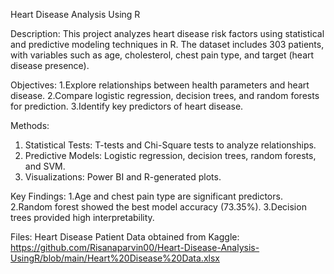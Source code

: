 Heart Disease Analysis Using R

Description:
This project analyzes heart disease risk factors using statistical and predictive modeling techniques in R. The dataset includes 303 patients, with variables such as age, cholesterol, chest pain type, and target (heart disease presence).

Objectives:
1.Explore relationships between health parameters and heart disease.
2.Compare logistic regression, decision trees, and random forests for prediction.
3.Identify key predictors of heart disease.

Methods:
1. Statistical Tests: T-tests and Chi-Square tests to analyze relationships.
2. Predictive Models: Logistic regression, decision trees, random forests, and SVM.
3. Visualizations: Power BI and R-generated plots.

Key Findings:
1.Age and chest pain type are significant predictors.
2.Random forest showed the best model accuracy (73.35%).
3.Decision trees provided high interpretability.


Files:
Heart Disease Patient Data obtained from Kaggle: https://github.com/Risanaparvin00/Heart-Disease-Analysis-UsingR/blob/main/Heart%20Disease%20Data.xlsx

